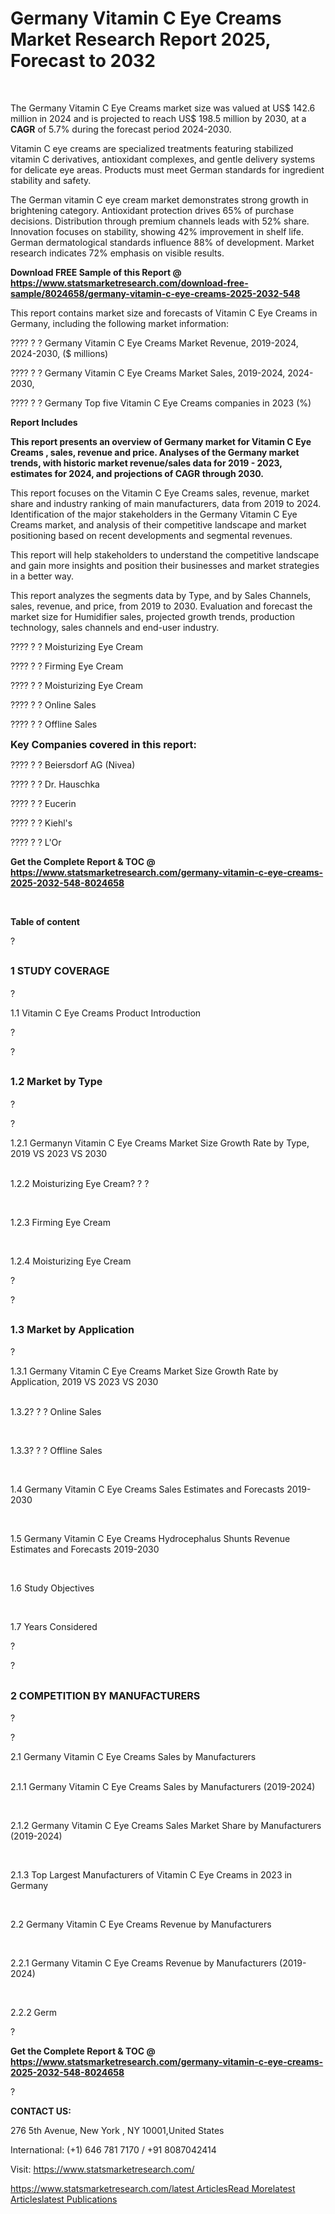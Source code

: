 <h1>Germany Vitamin C Eye Creams Market Research Report 2025, Forecast to 2032</h1><br/><p>The Germany Vitamin C Eye Creams market size was valued at US$ 142.6 million in 2024 and is projected to reach US$ 198.5 million by 2030, at a <strong>CAGR</strong> of 5.7% during the forecast period 2024-2030.</p>
 
 
 
 <p>Vitamin C eye creams are specialized treatments featuring stabilized vitamin C derivatives, antioxidant complexes, and gentle delivery systems for delicate eye areas. Products must meet German standards for ingredient stability and safety.</p>
 
 
 
 <p>The German vitamin C eye cream market demonstrates strong growth in brightening category. Antioxidant protection drives 65% of purchase decisions. Distribution through premium channels leads with 52% share. Innovation focuses on stability, showing 42% improvement in shelf life. German dermatological standards influence 88% of development. Market research indicates 72% emphasis on visible results.</p>
 
 
 
 <p><strong>Download FREE Sample of this Report @ <a href="https://www.statsmarketresearch.com/download-free-sample/8024658/germany-vitamin-c-eye-creams-2025-2032-548">https://www.statsmarketresearch.com/download-free-sample/8024658/germany-vitamin-c-eye-creams-2025-2032-548</a></strong></p>
 
 
 
 <p>This report contains market size and forecasts of Vitamin C Eye Creams in Germany, including the following market information:</p>
 
 
 
 <p>???? ? ? Germany Vitamin C Eye Creams Market Revenue, 2019-2024, 2024-2030, ($ millions)</p>
 
 
 
 <p>???? ? ? Germany Vitamin C Eye Creams Market Sales, 2019-2024, 2024-2030,</p>
 
 
 
 <p>???? ? ? Germany Top five Vitamin C Eye Creams companies in 2023 (%)</p>
 
 
 
 <p><strong>Report Includes</strong></p>
 
 
 
 <p><strong>This report presents an overview of Germany market for Vitamin C Eye Creams , sales, revenue and price. Analyses of the Germany market trends, with historic market revenue/sales data for 2019 - 2023, estimates for 2024, and projections of <strong>CAGR</strong> through 2030.</strong></p>
 
 
 
 <p>This report focuses on the Vitamin C Eye Creams sales, revenue, market share and industry ranking of main manufacturers, data from 2019 to 2024. Identification of the major stakeholders in the Germany Vitamin C Eye Creams market, and analysis of their competitive landscape and market positioning based on recent developments and segmental revenues.</p>
 
 
 
 <p>This report will help stakeholders to understand the competitive landscape and gain more insights and position their businesses and market strategies in a better way.</p>
 
 
 
 <p>This report analyzes the segments data by Type, and by Sales Channels, sales, revenue, and price, from 2019 to 2030. Evaluation and forecast the market size for Humidifier sales, projected growth trends, production technology, sales channels and end-user industry.</p>
 
 
 
 <p>???? ? ? Moisturizing Eye Cream</p>
 
 
 
 <p>???? ? ? Firming Eye Cream</p>
 
 
 
 <p>???? ? ? Moisturizing Eye Cream</p>
 
 
 
 <p>???? ? ? Online Sales</p>
 
 
 
 <p>???? ? ? Offline Sales</p>
 
 
 
 <p><span style="font-size:16px"><strong>Key Companies covered in this report:</strong></span></p>
 
 
 
 <p>???? ? ? Beiersdorf AG (Nivea)</p>
 
 
 
 <p>???? ? ? Dr. Hauschka</p>
 
 
 
 <p>???? ? ? Eucerin</p>
 
 
 
 <p>???? ? ? Kiehl&#39;s</p>
 
 
 
 <p>???? ? ? L&#39;Or</p>
 
 
 
 <div><b>Get the Complete Report & TOC @ <a href="https://www.statsmarketresearch.com/germany-vitamin-c-eye-creams-2025-2032-548-8024658">https://www.statsmarketresearch.com/germany-vitamin-c-eye-creams-2025-2032-548-8024658</a></b></div>
 
 
 
 <p><br />
 
 <b>Table of content</b></p>
 
 
 
 <p>? </p>
 
 
 
 <h2><span style="font-size:16px"><strong>1 STUDY COVERAGE</strong></span></h2>
 
 
 
 <p>? </p>
 
 
 
 <p>1.1 Vitamin C Eye Creams Product Introduction</p>
 
 
 
 <p>? </p>
 
 
 
 <p>? </p>
 
 
 
 <h2><span style="font-size:16px"><strong>1.2 Market by Type</strong></span></h2>
 
 
 
 <p>? </p>
 
 
 
 <p>? </p>
 
 
 
 <p>1.2.1 Germanyn Vitamin C Eye Creams Market Size Growth Rate by Type, 2019 VS 2023 VS 2030<br />
 
 <br />
 
 1.2.2 Moisturizing Eye Cream? ? ? <br />
 
 <br />
 
 1.2.3 Firming Eye Cream<br />
 
 <br />
 
 1.2.4 Moisturizing Eye Cream<br />
 
 ? </p>
 
 
 
 <p>? </p>
 
 
 
 <h2><span style="font-size:16px"><strong>1.3 Market by Application</strong></span></h2>
 
 
 
 <p>? </p>
 
 
 
 <p>1.3.1 Germany Vitamin C Eye Creams Market Size Growth Rate by Application, 2019 VS 2023 VS 2030<br />
 
 <br />
 
 1.3.2? ? ? Online Sales<br />
 
 <br />
 
 1.3.3? ? ? Offline Sales<br />
 
 <br />
 
 1.4 Germany Vitamin C Eye Creams Sales Estimates and Forecasts 2019-2030<br />
 
 <br />
 
 1.5 Germany Vitamin C Eye Creams Hydrocephalus Shunts Revenue Estimates and Forecasts 2019-2030<br />
 
 <br />
 
 1.6 Study Objectives<br />
 
 <br />
 
 1.7 Years Considered</p>
 
 
 
 <p>? </p>
 
 
 
 <p>? </p>
 
 
 
 <h2><span style="font-size:16px"><strong>2 COMPETITION BY MANUFACTURERS</strong></span></h2>
 
 
 
 <p>? </p>
 
 
 
 <p>? </p>
 
 
 
 <p>2.1 Germany Vitamin C Eye Creams Sales by Manufacturers<br />
 
 <br />
 
 2.1.1 Germany Vitamin C Eye Creams Sales by Manufacturers (2019-2024)<br />
 
 <br />
 
 2.1.2 Germany Vitamin C Eye Creams Sales Market Share by Manufacturers (2019-2024)<br />
 
 <br />
 
 2.1.3 Top Largest Manufacturers of Vitamin C Eye Creams in 2023 in Germany<br />
 
 <br />
 
 2.2 Germany Vitamin C Eye Creams Revenue by Manufacturers<br />
 
 <br />
 
 2.2.1 Germany Vitamin C Eye Creams Revenue by Manufacturers (2019-2024)<br />
 
 <br />
 
 2.2.2 Germ</p>
 
 
 
 <p>? </p>
 
 
 
 <div><b>Get the Complete Report & TOC @ <a href="https://www.statsmarketresearch.com/germany-vitamin-c-eye-creams-2025-2032-548-8024658">https://www.statsmarketresearch.com/germany-vitamin-c-eye-creams-2025-2032-548-8024658</a></b></div>
 
 
 
 <p>? </p>
 
 
 
 <p><b>CONTACT US:</b><br />
 
 276 5th Avenue, New York , NY 10001,United States<br />
 
 International: (+1) 646 781 7170 / +91 8087042414<br />
 
 Visit: <a href="https://www.statsmarketresearch.com/">https://www.statsmarketresearch.com/</a><br />
 
 <a href="https://gyeongbokgung.com">https://www.statsmarketresearch.com/</a><a href="https://hallyeomaritime.com">latest Articles</a><a href="https://jingwansa.com">Read More</a><a href="https://nguoiviet.jp/">latest Articles</a><a href="https://www.intelmarketresearch.com/">latest Publications</a></p>